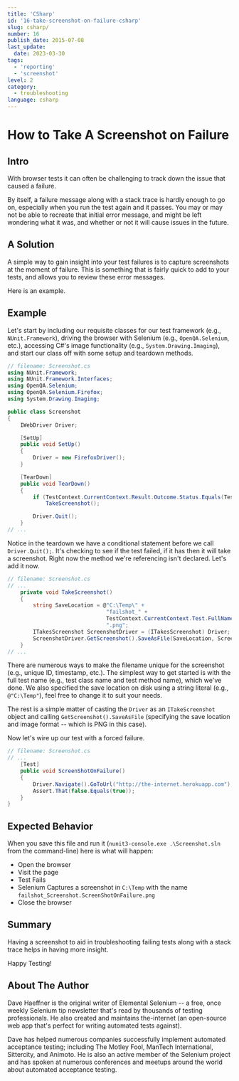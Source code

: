 ```yaml
---
title: 'CSharp'
id: '16-take-screenshot-on-failure-csharp'
slug: csharp/
number: 16
publish_date: 2015-07-08
last_update:
  date: 2023-03-30
tags:
  - 'reporting'
  - 'screenshot'
level: 2
category:
  - troubleshooting
language: csharp
---
```


# How to Take A Screenshot on Failure

## Intro

With browser tests it can often be challenging to track down the issue that caused a failure.

By itself, a failure message along with a stack trace is hardly enough to go on, especially when you run the test again and it passes. You may or may not be able to recreate that initial error message, and might be left wondering what it was, and whether or not it will cause issues in the future.

## A Solution

A simple way to gain insight into your test failures is to capture screenshots at the moment of failure. This is something that is fairly quick to add to your tests, and allows you to review these error messages.

Here is an example.

## Example

Let's start by including our requisite classes for our test framework (e.g., `NUnit.Framework`), driving the browser with Selenium (e.g., `OpenQA.Selenium`, etc.), accessing C#'s image functionality (e.g., `System.Drawing.Imaging`), and start our class off with some setup and teardown methods.

```csharp
// filename: Screenshot.cs
using NUnit.Framework;
using NUnit.Framework.Interfaces;
using OpenQA.Selenium;
using OpenQA.Selenium.Firefox;
using System.Drawing.Imaging;

public class Screenshot
{
    IWebDriver Driver;

    [SetUp]
    public void SetUp()
    {
        Driver = new FirefoxDriver();
    }

    [TearDown]
    public void TearDown()
    {
        if (TestContext.CurrentContext.Result.Outcome.Status.Equals(TestStatus.Failed))
            TakeScreenshot();

        Driver.Quit();
    }
// ...
```

Notice in the teardown we have a conditional statement before we call `Driver.Quit();`. It's checking to see if the test failed, if it has then it will take a screenshot. Right now the method we're referencing isn't declared. Let's add it now.

```csharp
// filename: Screenshot.cs
// ...
    private void TakeScreenshot()
    {
        string SaveLocation = @"C:\Temp\" +
                               "failshot_" +
                               TestContext.CurrentContext.Test.FullName +
                               ".png";
        ITakesScreenshot ScreenshotDriver = (ITakesScreenshot) Driver;
        ScreenshotDriver.GetScreenshot().SaveAsFile(SaveLocation, ScreenshotImageFormat.Png);
    }
// ...
```

There are numerous ways to make the filename unique for the screenshot (e.g., unique ID, timestamp, etc.). The simplest way to get started is with the full test name (e.g., test class name and test method name), which we've done. We also specified the save location on disk using a string literal (e.g., `@"C:\Temp"`), feel free to change it to suit your needs.

The rest is a simple matter of casting the `Driver` as an `ITakeScreenshot` object and calling `GetScreenshot().SaveAsFile` (specifying the save location and image format -- which is PNG in this case).

Now let's wire up our test with a forced failure.

```csharp
// filename: Screenshot.cs
// ...
    [Test]
    public void ScreenShotOnFailure()
    {
        Driver.Navigate().GoToUrl("http://the-internet.herokuapp.com");
        Assert.That(false.Equals(true));
    }
}
```

## Expected Behavior

When you save this file and run it (`nunit3-console.exe .\Screenshot.sln` from the command-line) here is what will happen:

+ Open the browser
+ Visit the page
+ Test Fails
+ Selenium Captures a screenshot in `C:\Temp` with the name `failshot_Screenshot.ScreenShotOnFailure.png`
+ Close the browser

## Summary

Having a screenshot to aid in troubleshooting failing tests along with a stack trace helps in having more insight.

Happy Testing!

## About The Author

Dave Haeffner is the original writer of Elemental Selenium -- a free, once weekly Selenium tip newsletter that's read by thousands of testing professionals. He also created and maintains the-internet (an open-source web app that's perfect for writing automated tests against).

Dave has helped numerous companies successfully implement automated acceptance testing; including The Motley Fool, ManTech International, Sittercity, and Animoto. He is also an active member of the Selenium project and has spoken at numerous conferences and meetups around the world about automated acceptance testing.
